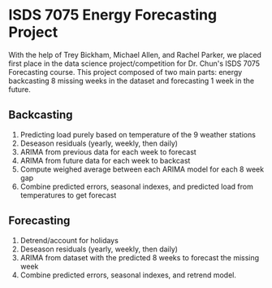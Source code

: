 # ISDS 7075 Energy Forecasting Project

With the help of Trey Bickham, Michael Allen, and Rachel Parker, we placed first place in the data science project/competition for Dr. Chun's ISDS 7075 Forecasting course. This project composed of two main parts: energy backcasting 8 missing weeks in the dataset and forecasting 1 week in the future.


## Backcasting
1. Predicting load purely based on temperature of the 9 weather stations
2. Deseason residuals (yearly, weekly, then daily)
3. ARIMA from previous data for each week to forecast
4. ARIMA from future data for each week to backcast
5. Compute weighed average between each ARIMA model for each 8 week gap
6. Combine predicted errors, seasonal indexes, and predicted load from temperatures to get forecast

## Forecasting
1. Detrend/account for holidays
2. Deseason residuals (yearly, weekly, then daily)
3. ARIMA from dataset with the predicted 8 weeks to forecast the missing week
4. Combine predicted errors, seasonal indexes, and retrend model.
